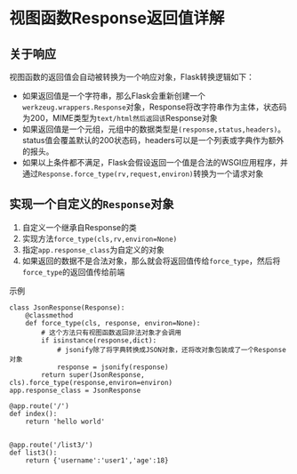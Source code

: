 # 视图函数Response返回值详解
## 关于响应
视图函数的返回值会自动被转换为一个响应对象，Flask转换逻辑如下：
- 如果返回值是一个字符串，那么Flask会重新创建一个`werkzeug.wrappers.Response`对象，Response将改字符串作为主体，状态码为200，MIME类型为`text/html然后返回该`Response对象
- 如果返回值是一个元组，元组中的数据类型是`(response,status,headers)`。status值会覆盖默认的200状态码，headers可以是一个列表或字典作为额外的报头。
- 如果以上条件都不满足，Flask会假设返回一个值是合法的WSGI应用程序，并通过`Response.force_type(rv,request,environ)`转换为一个请求对象
## 实现一个自定义的`Response`对象
1. 自定义一个继承自Response的类
2. 实现方法`force_type(cls,rv,environ=None)`
3. 指定`app.response_class`为自定义的对象
4. 如果返回的数据不是合法对象，那么就会将返回值传给`force_type`，然后将`force_type`的返回值传给前端

示例
```
class JsonResponse(Response):
    @classmethod
    def force_type(cls, response, environ=None):
        # 这个方法只有视图函数返回非法对象才会调用
        if isinstance(response,dict):
            # jsonify除了将字典转换成JSON对象，还将改对象包装成了一个Response对象
            response = jsonify(response)
        return super(JsonResponse, cls).force_type(response,environ=environ)
app.response_class = JsonResponse

@app.route('/')
def index():
    return 'hello world'


@app.route('/list3/')
def list3():
    return {'username':'user1','age':18}

```